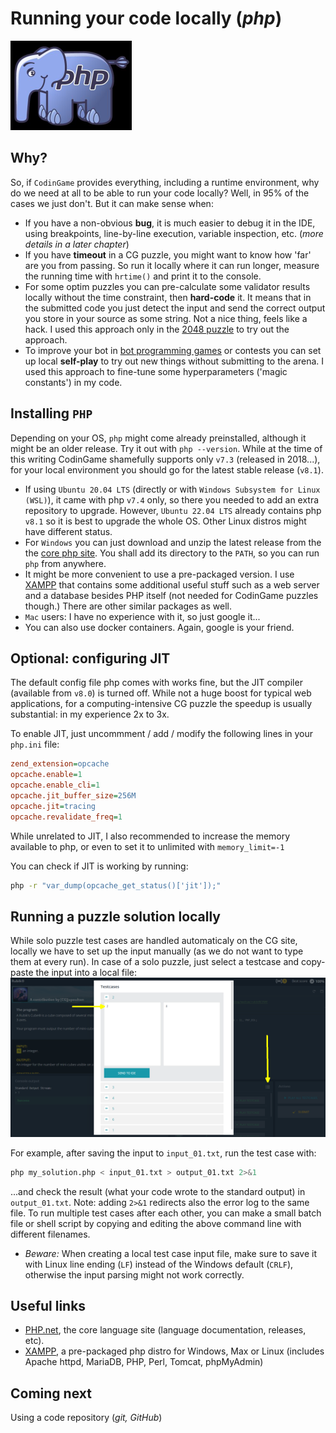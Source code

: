 # Running your code locally (_php_)

![PHP](../pic/elephpant.png)

## Why?

So, if `CodinGame` provides everything, including a runtime environment, why do we need at all to be able to run your code locally? Well, in 95% of the cases we just don't. But it can make sense when:

* If you have a non-obvious __bug__, it is much easier to debug it in the IDE, using breakpoints, line-by-line execution, variable inspection, etc. (_more details in a later chapter_)
* If you have __timeout__ in a CG puzzle, you might want to know how 'far' are you from passing. So run it locally where it can run longer, measure the running time with `hrtime()` and print it to the console.
* For some optim puzzles you can pre-calculate some validator results locally without the time constraint, then __hard-code__ it. It means that in the submitted code you just detect the input and send the correct output you store in your source as some string. Not a nice thing, feels like a hack. I used this approach only in the [2048 puzzle](https://www.codingame.com/multiplayer/optimization/2048) to try out the approach.
* To improve your bot in [bot programming games](https://www.codingame.com/multiplayer/bot-programming) or contests you can set up local __self-play__ to try out new things without submitting to the arena. I used this approach to fine-tune some hyperparameters ('magic constants') in my code.

## Installing `PHP`

Depending on your OS, `php` might come already preinstalled, although it might be an older release. Try it out with `php --version`. While at the time of this writing CodinGame shamefully supports only `v7.3` (released in 2018...), for your local environment you should go for the latest stable release (`v8.1`).

* If using `Ubuntu 20.04 LTS` (directly or with `Windows Subsystem for Linux (WSL)`), it came with php `v7.4` only, so there you needed to add an extra repository to upgrade. However, `Ubuntu 22.04 LTS` already contains php `v8.1` so it is best to upgrade the whole OS. Other Linux distros might have different status.
* For `Windows` you can just download and unzip the latest release from the the [core php site](https://windows.php.net/download). You shall add its directory to the `PATH`, so you can run `php` from anywhere.
* It might be more convenient to use a pre-packaged version. I use [XAMPP](https://www.apachefriends.org/) that contains some additional useful stuff such as a web server and a database besides PHP itself (not needed for CodinGame puzzles though.) There are other similar packages as well.
* `Mac` users: I have no experience with it, so just google it...
* You can also use docker containers. Again, google is your friend.

## Optional: configuring JIT

The default config file php comes with works fine, but the JIT compiler (available from `v8.0`) is turned off. While not a huge boost for typical web applications, for a computing-intensive CG puzzle the speedup is usually substantial: in my experience 2x to 3x.

To enable JIT, just uncommment / add / modify the following lines in your `php.ini` file:

```ini
zend_extension=opcache
opcache.enable=1
opcache.enable_cli=1
opcache.jit_buffer_size=256M
opcache.jit=tracing
opcache.revalidate_freq=1
```

While unrelated to JIT, I also recommended to increase the memory available to php, or even to set it to unlimited with `memory_limit=-1`

You can check if JIT is working by running:

```bash
php -r "var_dump(opcache_get_status()['jit']);"
```

## Running a puzzle solution locally

While solo puzzle test cases are handled automaticaly on the CG site, locally we have to set up the input manually (as we do not want to type them at every run). In case of a solo puzzle, just select a testcase and copy-paste the input into a local file:
![screenshot](../pic/screenshot-save-input.png)

For example, after saving the input to `input_01.txt`, run the test case with:

```bash
php my_solution.php < input_01.txt > output_01.txt 2>&1
```

...and check the result (what your code wrote to the standard output) in `output_01.txt`. Note: adding `2>&1` redirects also the error log to the same file. To run multiple test cases after each other, you can make a small batch file or shell script by copying and editing the above command line with different filenames.

* _Beware:_ When creating a local test case input file, make sure to save it with Linux line ending (`LF`) instead of the Windows default (`CRLF`), otherwise the input parsing might not work correctly.

## Useful links

* [PHP.net](https://www.php.net/), the core language site (language documentation, releases, etc).
* [XAMPP](https://www.apachefriends.org/), a pre-packaged php distro for Windows, Max or Linux (includes Apache httpd, MariaDB, PHP, Perl, Tomcat, phpMyAdmin)

## Coming next

Using a code repository (_git, GitHub_)
